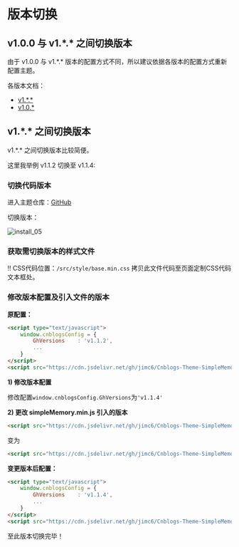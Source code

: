 # 版本切换

## v1.0.0 与 v1.\*.* 之间切换版本

由于 v1.0.0 与 v1.\*.* 版本的配置方式不同，所以建议依据各版本的配置方式重新配置主题。

各版本文档：
- [v1.\*.*](https://bndong.github.io/Cnblogs-Theme-SimpleMemory/v1.1/)
- [v1.0.*](https://bndong.github.io/Cnblogs-Theme-SimpleMemory/v1.0/)

## v1.\*.* 之间切换版本

v1.\*.* 之间切换版本比较简便。

这里我举例 v1.1.2 切换至 v1.1.4:

### 切换代码版本

进入主题仓库：[GitHub](https://github.com/jimc6/Cnblogs-Theme-SimpleMemory)

切换版本：

![install_05](../../Images/install_06.png)

### 获取需切换版本的样式文件

‼️ CSS代码位置：```/src/style/base.min.css``` 拷贝此文件代码至页面定制CSS代码文本框处。

### 修改版本配置及引入文件的版本

**原配置：**

```html
<script type="text/javascript">
    window.cnblogsConfig = {
        GhVersions    : 'v1.1.2',
        ...
    }
</script>
<script src="https://cdn.jsdelivr.net/gh/jimc6/Cnblogs-Theme-SimpleMemory@v1.1.2/src/script/simpleMemory.min.js"></script>
```

**1) 修改版本配置**

修改配置```window.cnblogsConfig.GhVersions```为```'v1.1.4'```

**2) 更改 simpleMemory.min.js 引入的版本**

```html
<script src="https://cdn.jsdelivr.net/gh/jimc6/Cnblogs-Theme-SimpleMemory@v1.1.2/src/script/simpleMemory.min.js"></script>
```

变为

```html
<script src="https://cdn.jsdelivr.net/gh/jimc6/Cnblogs-Theme-SimpleMemory@v1.1.4/src/script/simpleMemory.min.js"></script>
```

**变更版本后配置：**

```html
<script type="text/javascript">
    window.cnblogsConfig = {
        GhVersions    : 'v1.1.4',
        ...
    }
</script>
<script src="https://cdn.jsdelivr.net/gh/jimc6/Cnblogs-Theme-SimpleMemory@v1.1.4/src/script/simpleMemory.min.js"></script>
```

至此版本切换完毕！
